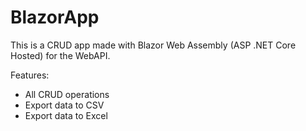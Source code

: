 # BlazorApp
This is a CRUD app made with Blazor Web Assembly (ASP .NET Core Hosted) for the WebAPI.

Features:
  * All CRUD operations
  * Export data to CSV
  * Export data to Excel
